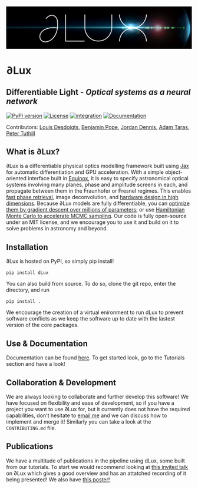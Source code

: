 ![Logo](assets/logo.jpg?raw=true)

# ∂Lux
## Differentiable Light - _Optical systems as a neural network_
[![PyPI version](https://badge.fury.io/py/dLux.svg)](https://badge.fury.io/py/dLux)
[![License](https://img.shields.io/badge/License-BSD%203--Clause-blue.svg)](https://opensource.org/licenses/BSD-3-Clause)
[![integration](https://github.com/LouisDesdoigts/dLux/actions/workflows/tests.yml/badge.svg)](https://github.com/LouisDesdoigts/dLux/actions/workflows/tests.yml)
[![Documentation](https://github.com/LouisDesdoigts/dLux/actions/workflows/documentation.yml/badge.svg)](https://louisdesdoigts.github.io/dLux/)

Contributors: [Louis Desdoigts](https://github.com/LouisDesdoigts), [Benjamin Pope](https://github.com/benjaminpope), [Jordan
Dennis](https://github.com/Jordan-Dennis), [Adam Taras](https://github.com/ataras2), [Peter Tuthill](https://github.com/ptuthill)

## What is ∂Lux?

∂Lux is a differentiable physical optics modelling framework built using [Jax](https://github.com/google/jax) for automatic differentiation and GPU acceleration. With a simple object-oriented interface built in [Equinox](https://github.com/patrick-kidger/equinox), it is easy to specify astronomical optical systems involving many planes, phase and amplitude screens in each, and propagate between them in the Fraunhofer or Fresnel regimes. This enables [fast phase retrieval](https://louisdesdoigts.github.io/dLux/notebooks/phase_retrieval_demo/), image deconvolution, and [hardware design in high dimensions](https://louisdesdoigts.github.io/dLux/notebooks/designing_a_mask/). Because ∂Lux models are fully differentiable, you can [optimize them by gradient descent over millions of parameters](https://louisdesdoigts.github.io/dLux/notebooks/flatfield_calibration/); or use [Hamiltonian Monte Carlo to accelerate MCMC sampling](https://louisdesdoigts.github.io/dLux/notebooks/HMC/). Our code is fully open-source under an MIT license, and we encourage you to use it and build on it to solve problems in astronomy and beyond.


## Installation

∂Lux is hosted on PyPI, so simply pip install!
```
pip install dLux
```

You can also build from source. To do so, clone the git repo, enter the directory, and run

```
pip install .
```

We encourage the creation of a virtual enironment to run dLux to prevent software conflicts as we keep the software up to date with the lastest version of the core packages.


## Use & Documentation

Documentation can be found [here](https://louisdesdoigts.github.io/dLux/). To get started look, go to the Tutorials section and have a look!

## Collaboration & Development

We are always looking to collaborate and further develop this software! We have focused on flexibility and ease of development, so if you have a project you want to use ∂Lux for, but it currently does not have the required capabilities, don't hesitate to [email me](louis.desdoigts@sydney.edu.au) and we can discuss how to implement and merge it! Similarly you can take a look at the `CONTRIBUTING.md` file.

## Publications

We have a multitude of publications in the pipeline using dLux, some built from our tutorials. To start we would recommend looking at [this invited talk](https://louisdesdoigts.github.io/diff_optics/#/0/3) on ∂Lux which gives a good overview and has an attatched recording of it being presented! We also have [this poster!](https://spie.org/astronomical-telescopes-instrumentation/presentation/Optical-design-analysis-and-calibration-using-Lux/12180-160)
